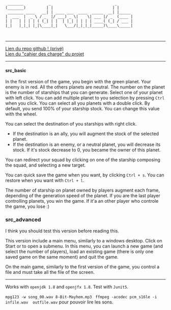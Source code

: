 ```
 _______           _                            _       
(_______)         | |                          | |      
 _______ ____   __| | ____ ___  ____  _____  __| |_____ 
|  ___  |  _ \ / _  |/ ___) _ \|    \| ___ |/ _  (____ |
| |   | | | | ( (_| | |  | |_| | | | | ____( (_| / ___ |
|_|   |_|_| |_|\____|_|   \___/|_|_|_|_____)\____\_____|
                                                        
                                                                              
```
----------------------

<a href="https://github.com/LaBayanne/Andromeda.git"> Lien du repo github ! (privé)</a>
</br>
<a href="https://docs.google.com/document/d/1InqnvMFz5X4-hOMiPz7J0wUCnQpDNI-ywEv3xuSAwLo/edit?usp=sharing">Lien du "cahier des charge" du projet</a>


-------------------------------
#### src_basic

In the first version of the game, you begin with the green planet. Your enemy is in red.
All the others planets are neutral. The number on the planet is the number of starships that you can generate.
Select one of your planet with left click. You can add multiple planet to you selection by pressing `Ctrl` when you click.
You can select all you planets with a double click.
By default, you send 100% of your starship stock. You can change this value with the wheel.

You can select the destination of you starships with right click.
 * If the destination is an ally, you will augment the stock of the selected planet.
 * If the destination is an enemy, or a neutral planet, you will decrease its stock.
 	If it's stock decrease to 0, you became the owner of this planet.
 
 You can redirect your squad by clicking on one of the starship composing the squad, and selecting a new target.
 
 You can quick save the game when you want, by clicking `Ctrl + s`. You can restore when you want with `Ctrl + l`.
 	
 The number of starship on planet owned by players augment each frame, depending of the generation speed of the planet.
 If you are the last player controlling planets, you win the game.
 If it'a an other player who controle the game, you lose :)


### src_advanced

I think you should test this version before reading this.

This version include a main menu, similarly to a windows desktop. Click on Start or to open a submenu.
In this menu, you can launch a new game (and select the number of players), load an existing game (there is only one saved game on the same moment) and quit the game.

On the main game, similarly to the first version of the game, you control a file and must take all the file of the screen. 


---------------
 Works with `openjdk 1.8` and `openjfx 1.8`.
 Test with `Junit5`.
 
 `mpg123 -w song_00.wav 8-Bit-Mayhem.mp3 `
 `ffmpeg -acodec pcm_s16le -i infile.wav  outfile.wav` pour pouvoir lire les sons.